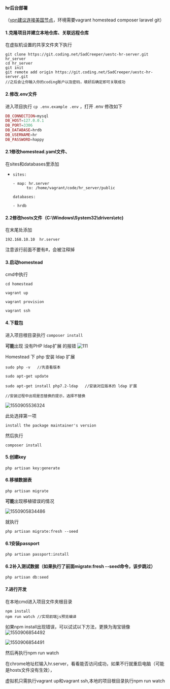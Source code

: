 #### hr后台部署

（<u>vpn建议连接美国节点</u>，环境需要vagrant homestead composer laravel git）

#### 1.克隆项目并建立本地仓库、关联远程仓库

在虚拟机设置的共享文件夹下执行

```
git clone https://git.coding.net/SadCreeper/uestc-hr-server.git hr_server
cd hr_server
git init
git remote add origin https://git.coding.net/SadCreeper/uestc-hr-server.git
//之后会让你输入你的coding账户以及密码，填好后确定即可关联成功
```



#### 2.修改.env文件

进入项目执行 `cp .env.example .env` ，打开 .env 修改如下

```php
DB_CONNECTION=mysql
DB_HOST=127.0.0.1
DB_PORT=3306
DB_DATABASE=hrdb
DB_USERNAME=hr
DB_PASSWORD=happy
```

#### 2.1修改homestead.yaml文件、

在sites和databases里添加

- ```
  sites:
  
  - map: hr.server
        to: /home/vagrant/code/hr_server/public
  
  databases:
  
  - hrdb
  ```

#### 2.2修改hosts文件（C:\Windows\System32\drivers\etc)

在末尾处添加

```
192.168.10.10  hr.server
```

注意该行前面不要有#，会被注释掉

#### 3.启动homestead

cmd中执行

```
cd homestead

vagrant up

vagrant provision

vagrant ssh
```

#### 4.下载包

进入项目根目录执行 `composer install`

**可能**出现 没有PHP Idap扩展 的报错
![111](https://github.com/yuzhongduobu/xuoxi/blob/master/1550905480623.png?raw=true)

  Homestead 下 php 安装 ldap 扩展

```
sudo php -v   //先查看版本

sudo apt-get update

sudo apt-get install php7.2-ldap   //安装对应版本的 ldap 扩展

//安装过程中出现是否替换的提示，选择不替换  
```

![1550905536324](https://github.com/yuzhongduobu/xuoxi/blob/master/1550905536324.png?raw=true)

此处选择第一项

```
install the package maintainer's version
```

然后执行

```
composer install
```

#### 5.创建key

```
php artisan key:generate
```

#### 6.移植数据表

```
php artisan migrate
```

**可能**出现移植错误的情况

![1550905834486](https://github.com/yuzhongduobu/xuoxi/blob/master/1550905834486.png?raw=true)

就执行

```
php artisan migrate:fresh --seed

```

#### 6.1安装passport

```
php artisan passport:install
```

#### 6.2补入测试数据（如果执行了前面migrate:fresh --seed命令，该步跳过）

```
php artisan db:seed
```

#### 7.进行开发

在本地cmd进入项目文件夹根目录

```
npm install
npm run watch //实现前端js预览编译
```

如果npm install出现错误，可以试试以下方法，更换为淘宝镜像
![1550906854492](https://github.com/yuzhongduobu/xuoxi/blob/master/1550906854491.png?raw=true)

![1550906854491](https://github.com/yuzhongduobu/xuoxi/blob/master/1550906806910.png?raw=true)


然后再执行npm run watch

在chrome地址栏输入hr.server，看看能否访问成功，如果不行就重启电脑（可能是hosts文件没有生效），

虚拟机只需执行vagrant up和vagrant ssh,本地的项目根目录执行npm run watch
